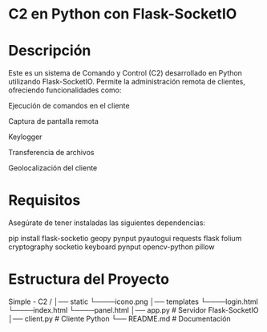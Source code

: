 # C2 en Python con Flask-SocketIO

# Descripción

Este es un sistema de Comando y Control (C2) desarrollado en Python utilizando Flask-SocketIO. Permite la administración remota de clientes, ofreciendo funcionalidades como:

Ejecución de comandos en el cliente

Captura de pantalla remota

Keylogger

Transferencia de archivos

Geolocalización del cliente

# Requisitos

Asegúrate de tener instaladas las siguientes dependencias:

pip install flask-socketio geopy pynput pyautogui requests flask folium cryptography socketio keyboard pynput opencv-python pillow

# Estructura del Proyecto
Simple - C2 /
│── static
  └────icono.png
│── templates
    └────login.html
    └────index.html
    └────panel.html
│── app.py  # Servidor Flask-SocketIO
│── client.py  # Cliente Python
└── README.md  # Documentación
